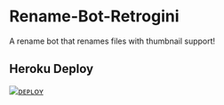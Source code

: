 # Rename-Bot-Retrogini

A rename bot that renames files with thumbnail support!

## Heroku Deploy 
[![ᴅᴇᴘʟᴏʏ](https://www.herokucdn.com/deploy/button.svg)](https://heroku.com/deploy?template=https://github.com/Kazama009/Rename-Bot-Retrogini)
